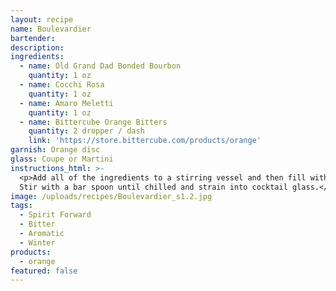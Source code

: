 ```yaml
---
layout: recipe
name: Boulevardier
bartender:
description:
ingredients:
  - name: Old Grand Dad Bonded Bourbon
    quantity: 1 oz
  - name: Cocchi Rosa
    quantity: 1 oz
  - name: Amaro Meletti
    quantity: 1 oz
  - name: Bittercube Orange Bitters
    quantity: 2 dropper / dash
    link: 'https://store.bittercube.com/products/orange'
garnish: Orange disc
glass: Coupe or Martini
instructions_html: >-
  <p>Add all of the ingredients to a stirring vessel and then fill with ice.
  Stir with a bar spoon until chilled and strain into cocktail glass.</p>
image: /uploads/recipes/Boulevardier_s1.2.jpg
tags:
  - Spirit Forward
  - Bitter
  - Aromatic
  - Winter
products:
  - orange
featured: false
---
```


